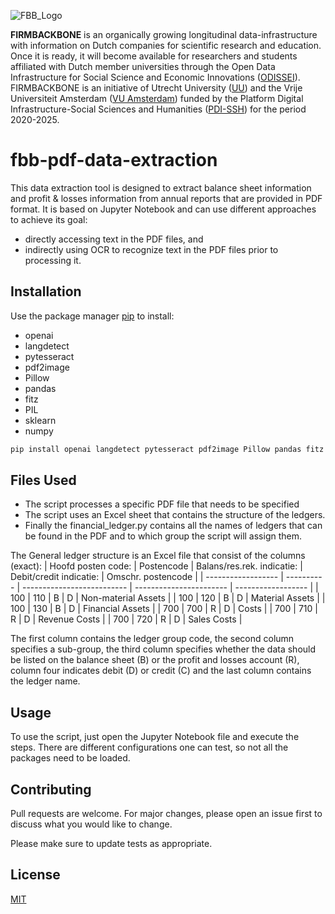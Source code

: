 ![FBB_Logo](https://firmbackbone.nl/wp-content/uploads/sites/694/2025/03/FBB-logo-wide.png)

**FIRMBACKBONE** is an organically growing longitudinal data-infrastructure with information on Dutch companies for scientific research and education. Once it is ready, it will become available for researchers and students affiliated with Dutch member universities through the Open Data Infrastructure for Social Science and Economic Innovations ([ODISSEI](https://odissei-data.nl/nl/)). FIRMBACKBONE is an initiative of Utrecht University ([UU](https://www.uu.nl/en)) and the Vrije Universiteit Amsterdam ([VU Amsterdam](https://vu.nl/en)) funded by the Platform Digital Infrastructure-Social Sciences and Humanities ([PDI-SSH](https://pdi-ssh.nl/en/front-page/)) for the period 2020-2025.

# fbb-pdf-data-extraction

This data extraction tool is designed to extract balance sheet information and profit & losses information from annual reports that are provided in PDF format. 
It is based on Jupyter Notebook and can use different approaches to achieve its goal: 
- directly accessing text in the PDF files, and
- indirectly using OCR to recognize text in the PDF files prior to processing it.

## Installation

Use the package manager [pip](https://pip.pypa.io/en/stable/) to install:
- openai
- langdetect
- pytesseract
- pdf2image
- Pillow
- pandas
- fitz
- PIL
- sklearn
- numpy

```bash
pip install openai langdetect pytesseract pdf2image Pillow pandas fitz PIL sklearn numpy
```

## Files Used

- The script processes a specific PDF file that needs to be specified
- The script uses an Excel sheet that contains the structure of the ledgers.
- Finally the financial_ledger.py contains all the names of ledgers that can be found in the PDF and to which group the script will assign them.

The General ledger structure is an Excel file that consist of the columns (exact):
| Hoofd posten code: | Postencode | Balans/res.rek. indicatie: | Debit/credit indicatie: | Omschr. postencode |
| ------------------ | ---------- | -------------------------- | ----------------------- | ------------------ |
| 100 | 110 | B | D | Non-material Assets |
| 100 | 120 | B | D | Material Assets |
| 100 | 130 | B | D | Financial Assets |
| 700 | 700 | R | D | Costs |
| 700 | 710 | R | D | Revenue Costs |
| 700 | 720 | R | D | Sales Costs |

The first column contains the ledger group code, the second column specifies a sub-group, the third column specifies whether the data should be listed on the balance sheet (B) or the profit and losses account (R), column four indicates debit (D) or credit (C) and the last column contains the ledger name.

## Usage

To use the script, just open the Jupyter Notebook file and execute the steps.
There are different configurations one can test, so not all the packages need to be loaded.

## Contributing

Pull requests are welcome. For major changes, please open an issue first
to discuss what you would like to change.

Please make sure to update tests as appropriate.

## License

[MIT](https://choosealicense.com/licenses/mit/)
